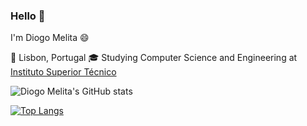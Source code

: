 ### Hello 👋
I'm Diogo Melita 😄

📌 Lisbon, Portugal
🎓 Studying Computer Science and Engineering at [Instituto Superior Técnico](https://tecnico.ulisboa.pt/pt/)

![Diogo Melita's GitHub stats](https://github-readme-stats.vercel.app/api?username=d-melita&show_icons=true&theme=vue-dark)

[![Top Langs](https://github-readme-stats.vercel.app/api/top-langs/?username=d-melita&layout=compact&theme=dark)](https://github.com/anuraghazra/github-readme-stats)



<!--
**d-melita/D-Melita** is a ✨ _special_ ✨ repository because its `README.md` (this file) appears on your GitHub profile.

Here are some ideas to get you started:

- 🔭 I’m currently working on ...
- 🌱 I’m currently learning ...
- 👯 I’m looking to collaborate on ...
- 🤔 I’m looking for help with ...
- 💬 Ask me about ...
- 📫 How to reach me: ...
- 😄 Pronouns: ...
- ⚡ Fun fact: ...
-->
